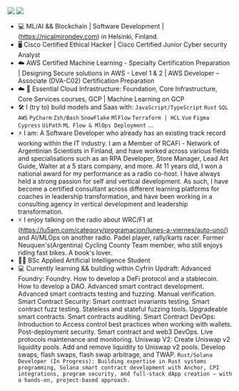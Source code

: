 [<img src="https://img.shields.io/badge/linkedin-%230077B5.svg?&style=for-the-badge&logo=linkedin&logoColor=white" />](https://www.linkedin.com/in/nicolas-a-a44196193/)
[<img src="https://img.shields.io/badge/Twitter-1DA1F2?style=for-the-badge&logo=twitter&logoColor=white" />](https://twitter.com/almironico)

- :computer: ML/AI && Blockchain | Software Development | (https://nicalmirondev.com) in Helsinki, Finland.
- 🖥 Cisco Certified Ethical Hacker | Cisco Certified Junior Cyber security Analyst
- ☁️ AWS Certified Machine Learning - Specialty Certification Preparation | Designing Secure solutions in AWS - Level 1 & 2 | AWS Developer – Associate (DVA-C02) Certification Preparation
- ☁️ 🤖  Essential Cloud Infrastructure: Foundation, Core Infrastructure, Core Services courses, GCP | Machine Learning on GCP
- :hammer_and_wrench: I (try to) build models and Saas with: `JavaScript/TypeScript` `Rust` `SQL` `AWS` `PyCharm` `Zsh/Bash` `SnowFlake` `MlFlow` `Terraform | HCL` `Vue` `Figma` `Cypress` `UiPath` `ML Flow & MlOps Deployment`  ...
- ⚡ I am: A Software Developer who already has an existing track record working within the IT industry. I am a Member of RCAFi - Network of Argentinian Scientists in Finland, and have worked across various fields and specialisations such as an RPA Developer, Store Manager, Lead Art Guide, Waiter at a 5 stars company, and more. At 11 years old, I won a national award for my performance as a radio co-host. I have always held a strong passion for self and vertical development. As such, I have become a certified consultant across different learning platforms for coaches in leadership transformation, and have been working in a consulting agency in vertical development and leadership transformation.
- ⚡ I enjoy talking on the radio about WRC/F1 at (https://lu5am.com/category/programacion/lunes-a-viernes/auto-uno/) and AI/MLOps on another radio. Padel player, rally/karts racer. Former Neuquen's(Argentina) Cycling County Team member, who still enjoys riding fast bikes. A book's lover.
- :student: BSc Applied Artificial Intelligence Student
- 💻 Currently learning && building within Cyfrin Updraft: Advanced Foundry: Foundry. How to develop a DeFi protocol and a stablecoin. How to develop a DAO. Advanced smart contract development. Advanced smart contracts testing and fuzzing. Manual verification. Smart Contract Security: Smart contract invariants testing. Smart contract fuzz testing. Stateless and stateful fuzzing tools. Upgradeable smart contracts. Smart contracts auditing. Smart Contract DevOps: Introduction to Access control best practices when working with wallets. Post-deployment security. Smart contract and web3 DevOps. Live protocols maintenance and monitoring. Uniswap V2: Create Uniswap v2 liquidity pools. Add and remove liquidity to Uniswap v2 pools. Develop swaps, flash swaps, flash swap arbitrage, and TWAP.
`Rust/Solana Developer (In Progress):
Building expertise in Rust systems programming, Solana smart contract development with Anchor,
CPI integrations, program security, and full-stack dApp creation — with a hands-on, project-based
approach.`
